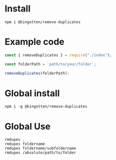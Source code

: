 # Install
`npm i @kingotten/remove-duplicates`

# Example code
```js
const { removeDuplicates } = require("./index");

const folderPath = `path/to/your/folder`;

removeDuplicates(folderPath);
```

# Global install

`npm i -g @kingotten/remove-duplicates`

# Global Use
```
rmdupes .
rmdupes foldername
rmdupes foldername/subfoldername
rmdupes /absolute/path/to/folder
```
